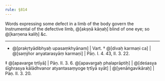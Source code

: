 ```yaml
---
rule: §814
---
```


Words expressing some defect in a limb of the body govern the Instrumental of the defective limb, @[akṣṇā kāṇaḥ] blind of one eye; so @[karṇena kaliḥ] &c.

---

- @[prakṛtyādibhyaḥ upasaṃkhyānam] | Vart. † @[divaḥ karmaṇi ca] | @[saṃjñor anyatarasyāṃ karmaṇi] | Pāṇ. I. 4. 43, II. 3. 22.

‡ @[apavarge tṛtīyā] | Pāṇ. II. 3. 6. @[apavargaḥ phalaprāptiḥ] | @[deśasya śīghrasya kālādhvanor atyantasaṃyoge tṛtīyā syāt] | @[yenāṅgavikāraḥ] | Pāṇ. II. 3. 20.